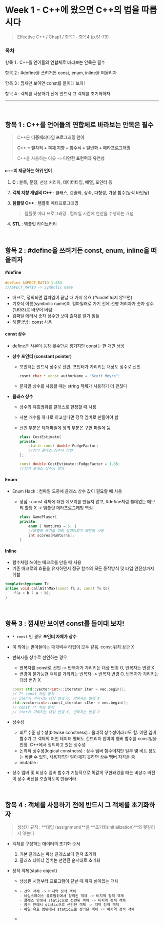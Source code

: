 # Week 1 - C++에 왔으면 C++의 법을 따릅시다

> Effective C++ / Chap1 / 항목1 - 항목4 (p.51-79)

### 목차

항목 1 : C++를 언어들의 연합체로 바라보는 안목은 필수

항목 2 : #define을 쓰려거든 const, enum, inline을 떠올리자

항목 3 : 낌새만 보이면 const를 들이대 보자!

항목 4 : 객체를 사용하기 전에 반드시 그 객체를 초기화하자

---

<br>

## 항목 1 : C++를 언어들의 연합체로 바라보는 안목은 필수

> C++은 **다중패러다임 프로그래밍 언어**
>
> **C++ = 절차적 + 객체 지향 + 함수식 + 일반화 + 메타프로그래밍**
>
> C++을 사용하는 이유 -> **다양한 표현력과 유연성**

#### c++이 제공하는 하위 언어

1. **C** : 블록, 문장, 선생 처리자, 데이터타입, 배열, 포인터 등

2. **객체 지향 개념의 C++** : 클래스, 캡슐화, 상속, 다형성, 가상 함수(동적 바인딩)

3. **템플릿 C++** : 템플릿 메타프로그래밍

   > 템플릿 메타 프로그래밍 : 컴파일 시간에 연산을 수행하는 개념

4. **STL** : 템플릿 라이브러리

<br>

## 항목 2 : #define을 쓰려거든 const, enum, inline을 떠올리자

#### #define

```c++
#define ASPECT_RATIO 1.653
//ASPECT_RATIO -> Symbolic name
```

- 매크로, 정의되면 컴파일이 끝날 때 가지 유효 (#undef 되지 않으면)
- 기호식 이름(symbolic name)이 컴파일러로 가기 전에 선행 처리자가 숫자 상수(1.653)로 바꾸어 버림
- 컴파일 에러시 숫자 상수만 보여 출처를 알기 힘듦
- 해결방법 : const 사용



#### const 상수

- define은 사본이 등장 횟수만큼 생기지만 const는 한 개만 생성

- **상수 포인터 (constant pointer)**

  - 포인터는 반드시 상수로 선언, 포인터가 가리키는 대상도 상수로 선언

    ``` c++
    cosnt char * const authorName = "Scott Meyrs";
    ```

  - 문자열 상수를 사용할 때는 string 객체가 사용하기 더 괜찮다

- **클래스 상수**

  - 상수의 유효범위를 클래스로 한정할 때 사용
  
  - 사본 개수를 하나로 하고싶다면 정적 멤버로 만들어야 함 
  
  - 선언 부분은 헤더파일에 정의 부분은 구현 파일에 둠
  
    ```c++
    class CostEstimate{
    private:
    	static const double FudgeFactor;
        //정적 클래스 상수의 선언
    };
    
    const double CostEstimate::FudgeFactor = 1.35;
    //정적 클래스 상수의 정의
    ```
  
    

#### Enum

- Enum Hack : 컴파일 도중에 클래스 상수 값이 필요할 때 사용

  - 장점 : const 객체에 대한 메모리를 만들지 않고, #define처럼 쓸데없는 메모리 할당 X -> 템플릿 메타프로그래밍 핵심

    ```c++
    class GamePlayer{
    private:
    	enum { Numturns = 5; }
        //배열의 크기를 미리 알아야되기 때문에 사용
    	int scores[Numturns];
    }
    ```

    

#### Inline

- 함수처럼 쓰이는 매크로를 만들 때 사용
- 기존 매크로의 효율을 유지하면서 정규 함수의 모든 동작방식 및 타입 안전성까지 취함

```c++
template<typename T>
inline void callWithMax(const T& a, const T& b){
	f(a > b ? a : b);
}
```

<br>

## 항목 3 : 낌새만 보이면 const를 들이대 보자!

- ```* const``` 인 경우 **포인터 자체가 상수**

- 이 외에는 받아들이는 매개벼수 타입이 모두 같음. const 위치 상관 X

- 반복자를 상수로 선언하는 경우

  - 반복자를 const로 선언 -> 반복자가 가리키는 대상 변경 O, 반복자는 변경 X
  - 변경이 불가능한 객체를 가리키는 반복자 -> 반복자 변경 O, 반복자가 가리키는 대상 변경 X

  ```C++
  const std::vector<int>::iterator iter = vec.begin();
  // T* const 처럼 동작
  // iter가 가리키는 대상 변경 O, 반복자는 변경 X
  std::vector<int>::const_iterator cIter = vec.begin();
  // const T* 처럼 동작
  // iter가 가리키는 대상 변경 X, 반복자는 변경 O
  ```

- 상수성

  - 비트수준 상수성(bitwise constness) : 물리적 상수성이라고도 함. 어떤 멤버 함수가 그 객체의 어떤 데이터 멤버도 건드리지 않아야 멤버 함수를 const임을 인정. C++에서 정의하고 있는 상수성
  - 논리적 상수성(logical constness) : 상수 멤버 함수이지만 일부 몇 비트 정도는 바꿀 수 있되, 사용자측만 알아채지 못하면 상수 멤버 자격을 줌
  - mutable :

- 상수 멤버 및 비상수 멤버 함수가 기능적으로 똑같게 구현돼있을 때는 비상수 버전이 상수 버전을 호출하도록 만들어라

<br>

## 항목 4 : 객체를 사용하기 전에 반드시 그 객체를 초기화하자

> 생성자 규칙 : **대입 (assignment)**을 **초기화(initialization)**와 헷갈리지 않는다

- 객체를 구성하는 데이터의 초기화 순서

  1. 기본 클래스는 파생 클래스보다 먼저 초기화
  2. 클래스 데이터 멤버는 선언된 순서대로 초기화

- 정적 객체(static object)

  - 생성된 시점부터 프로그램이 끝날 때 까지 살아있는 객체

  - ```c++
    - 전역 객체 -> 비지역 정적 객체
    - 네임스페이스 유효범위에서 정의된 객체 -> 비지역 정적 객체
    - 클래스 안에서 static으로 선언된 객체 -> 비지역 정적 객체
    - 함수 안에서 static으로 선언된 객체 -> 지역 정적 객체
    - 파일 유효 범위에서 static으로 정의된 객체 -> 비지역 정적 객체
    ```

  - 

